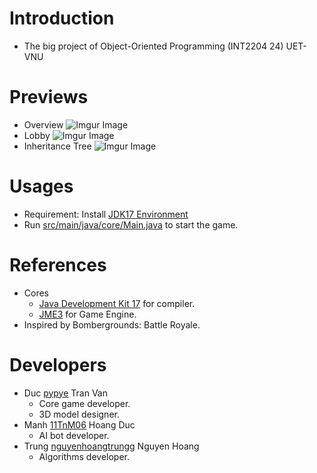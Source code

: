 # Introduction
- The big project of Object-Oriented Programming (INT2204 24) UET-VNU
# Previews
- Overview
![Imgur Image](https://imgur.com/ouA8l1S.png)
- Lobby
![Imgur Image](https://imgur.com/Dktz2hS.png)
- Inheritance Tree
![Imgur Image](https://imgur.com/9D8Q02S.png)
# Usages
- Requirement: Install [JDK17 Environment](https://www.oracle.com/java/technologies/downloads/#jdk17-windows)
- Run [src/main/java/core/Main.java](https://github.com/pypye/Bomberman/blob/main/src/main/java/cores/Main.java) to start the game.
# References
- Cores
  - [Java Development Kit 17](https://www.oracle.com/java/technologies/downloads/#jdk17-windows) for compiler.
  - [JME3](https://jmonkeyengine.org/) for Game Engine.
- Inspired by Bombergrounds: Battle Royale.
# Developers
- Duc [pypye](https://github.com/pypye) Tran Van
  * Core game developer.
  * 3D model designer.
- Manh [11TnM06](https://github.com/11TnM06) Hoang Duc
  * AI bot developer.
- Trung [nguyenhoangtrungg](https://github.com/nguyenhoangtrungg) Nguyen Hoang
  * Algorithms developer.


 
